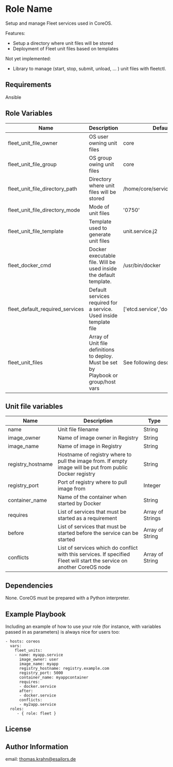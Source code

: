 Role Name
=========

Setup and manage Fleet services used in CoreOS.

Features:
- Setup a directory where unit files will be stored
- Deployment of Fleet unit files based on templates

Not yet implemented:
- Library to manage (start, stop, submit, unload, ... ) unit files with fleetctl.

Requirements
------------

Ansible

Role Variables
--------------

| Name | Description | Default |
| ------- | ---------------- | --------- |
| fleet_unit_file_owner | OS user owning unit files| core |
| fleet_unit_file_group | OS group owing unit files | core |
| fleet_unit_file_directory_path | Directory where unit files will be stored | /home/core/services |
| fleet_unit_file_directory_mode | Mode of unit files | '0750' |
| fleet_unit_file_template | Template used to generate unit files| unit.service.j2 |
| fleet_docker_cmd | Docker executable file. Will be used inside the default template. | /usr/bin/docker |
| fleet_default_required_services | Default services required for a service. Used inside template file | ['etcd.service','docker.service'] |
| fleet_unit_files | Array of Unit file definitions to deploy. Must be set by Playbook or group/host vars | See following description|

Unit file variables
------------
| Name | Description | Type |
| -------- | -------------- | ------- |
| name | Unit file filename | String
| image_owner | Name of image owner in Registry | String |
| image_name | Name of image in Registry | String |
| registry_hostname | Hostname of registry where to pull the image from. If empty image will be put from public Docker registry | String |
| registry_port | Port of registry where to pull image from | Integer |
| container_name | Name of the container when started by Docker | String |
| requires | List of services that must be started as a requirement | Array of Strings |
| before | List of services that must be started before the service can be started | Array of String |
| conflicts | List of services which do conflict with this services. If specified Fleet will start the service on another CoreOS node | Array of String |
Dependencies
------------

None. CoreOS must be prepared with a Python interpreter.

Example Playbook
----------------

Including an example of how to use your role (for instance, with variables passed in as parameters) is always nice for users too:

    - hosts: coreos
      vars:
        fleet_units:
        - name: myapp.service
          image_owner: user
          image_name: myapp
          registry_hostname: registry.example.com
          registry_port: 5000
          container_name: myappcontainer
          requires:
          - docker.service
          after:
          - docker.service
          conflicts:
          - my2app.service
      roles:
         - { role: fleet }

License
-------



Author Information
------------------

email: thomas.krahn@esailors.de
